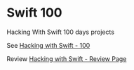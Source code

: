 # Swift 100
Hacking With Swift 100 days projects

See [Hacking with Swift - 100](https://www.hackingwithswift.com/100)

Review [Hacking with Swift - Review Page](https://www.hackingwithswift.com/review)
